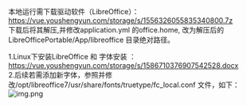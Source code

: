 本地运行需下载驱动软件（LibreOffice）：https://vue.youshengyun.com/storage/s/1556326055835340800.7z  
下载后将其解压,并修改application.yml 的office.home, 改为解压后的 LibreOfficePortable/App/libreoffice 目录绝对路径。

1.Linux下安装LibreOffice 和 字体安装 ：https://vue.youshengyun.com/storage/s/1586710376907542528.docx  
2.后续若需添加新字体，参照并修改/opt/libreoffice7/usr/share/fonts/truetype/fc_local.conf 文件，如下：
![img.png](https://vue.youshengyun.com/storage/s/1586745686706098176.png)
